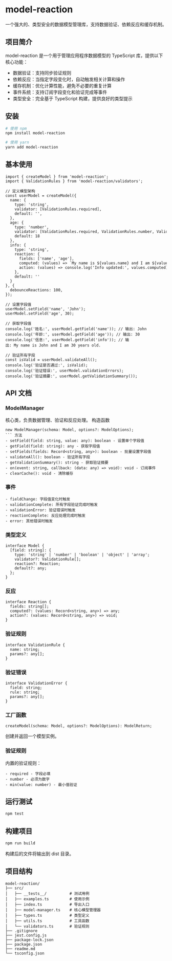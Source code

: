 # model-reaction
一个强大的、类型安全的数据模型管理库，支持数据验证、依赖反应和缓存机制。

## 项目简介
model-reaction 是一个用于管理应用程序数据模型的 TypeScript 库，提供以下核心功能：

- 数据验证：支持同步验证规则
- 依赖反应：当指定字段变化时，自动触发相关计算和操作
- 缓存机制：优化计算性能，避免不必要的重复计算
- 事件系统：支持订阅字段变化和验证完成等事件
- 类型安全：完全基于 TypeScript 构建，提供良好的类型提示
## 安装
```bash
# 使用 npm
npm install model-reaction

# 使用 yarn
yarn add model-reaction
```
## 基本使用
```JS
import { createModel } from 'model-reaction';
import { ValidationRules } from 'model-reaction/validators';

// 定义模型架构
const userModel = createModel({
  name: {
    type: 'string',
    validator: [ValidationRules.required],
    default: '',
  },
  age: {
    type: 'number',
    validator: [ValidationRules.required, ValidationRules.number, ValidationRules.min(18)],
    default: 18
  },
  info: {
    type: 'string',
    reaction: {
      fields: ['name', 'age'],
      computed: (values) => `My name is ${values.name} and I am ${values.age} years old.`,
      action: (values) => console.log('Info updated:', values.computed)
    },
    default: ''
  }
}, {
  debounceReactions: 100,
});

// 设置字段值
userModel.setField('name', 'John');
userModel.setField('age', 30);

// 获取字段值
console.log('姓名:', userModel.getField('name')); // 输出: John
console.log('年龄:', userModel.getField('age')); // 输出: 30
console.log('信息:', userModel.getField('info')); // 输出: My name is John and I am 30 years old.

// 验证所有字段
const isValid = userModel.validateAll();
console.log('验证是否通过:', isValid);
console.log('验证错误:', userModel.validationErrors);
console.log('验证摘要:', userModel.getValidationSummary());
```
## API 文档
### ModelManager
核心类，负责数据管理、验证和反应处理。
 构造函数
```JS
new ModelManager(schema: Model, options?: ModelOptions);
``` 方法
- setField(field: string, value: any): boolean - 设置单个字段值
- getField(field: string): any - 获取字段值
- setFields(fields: Record<string, any>): boolean - 批量设置字段值
- validateAll(): boolean - 验证所有字段
- getValidationSummary(): string - 获取验证摘要
- on(event: string, callback: (data: any) => void): void - 订阅事件
- clearCache(): void - 清除缓存
```
### 事件
```JS
- fieldChange: 字段值变化时触发
- validationComplete: 所有字段验证完成时触发
- validationError: 验证错误时触发
- reactionComplete: 反应处理完成时触发
- error: 其他错误时触发
```
### 类型定义
```JS
interface Model {
  [field: string]: {
    type: 'string' | 'number' | 'boolean' | 'object' | 'array';
    validator?: ValidationRule[];
    reaction?: Reaction;
    default?: any;
  };
}
```
### 反应
```JS
interface Reaction {
  fields: string[];
  computed?: (values: Record<string, any>) => any;
  action?: (values: Record<string, any>) => void;
}
```
### 验证规则
```JS
interface ValidationRule {
  name: string;
  params?: any[];
}
```
### 验证错误
```JS
interface ValidationError {
  field: string;
  rule: string;
  params?: any[];
}
```

### 工厂函数
```JS
createModel(schema: Model, options?: ModelOptions): ModelReturn;
```
创建并返回一个模型实例。

### 验证规则
内置的验证规则：
```JS
- required - 字段必填
- number - 必须为数字
- min(value: number) - 最小值验证
```

## 运行测试
```bash
npm test
```
## 构建项目
```bash
npm run build
```
构建后的文件将输出到 dist 目录。

## 项目结构
```
model-reaction/
├── src/
│   ├── __tests__/          # 测试用例
│   ├── examples.ts         # 使用示例
│   ├── index.ts            # 导出入口
│   ├── model-manager.ts    # 核心模型管理器
│   ├── types.ts            # 类型定义
│   ├── utils.ts            # 工具函数
│   └── validators.ts       # 验证规则
├── .gitignore
├── jest.config.js
├── package-lock.json
├── package.json
├── readme.md
└── tsconfig.json
```
